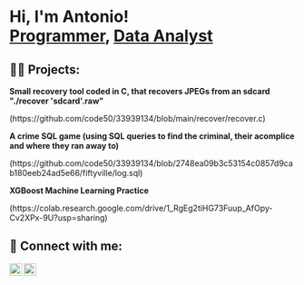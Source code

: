 <h1>Hi, I'm Antonio! <br/><a href="https://github.com/txnyz01">Programmer</a>, <a href="https://github.com/txnyz01">Data Analyst</a></h1>

<h2>👨‍💻 Projects:</h2>
<p><b> Small recovery tool coded in C, that recovers JPEGs from an sdcard "./recover 'sdcard'.raw"</b></p>
 (https://github.com/code50/33939134/blob/main/recover/recover.c)

<p><b> A crime SQL game (using SQL queries to find the criminal, their acomplice and where they ran away to)</b></p>
 (https://github.com/code50/33939134/blob/2748ea09b3c53154c0857d9cab180eeb24ad5e66/fiftyville/log.sql)
 
<p><b> XGBoost Machine Learning Practice</b></p>
 (https://colab.research.google.com/drive/1_RgEg2tiHG73Fuup_AfOpy-Cv2XPx-9U?usp=sharing)

<h2> 🤳 Connect with me:</h2>

[<img align="left" alt="AV | LinkedIn" width="22px" src="https://cdn.jsdelivr.net/npm/simple-icons@v3/icons/linkedin.svg" />][linkedin]
[<img align="left" alt="AV | Instagram" width="22px" src="https://cdn.jsdelivr.net/npm/simple-icons@v3/icons/instagram.svg" />][instagram]

[instagram]: https://www.instagram.com/tyzv01/
[linkedin]: https://www.linkedin.com/in/antonio-velichkov-46b5a719a/

